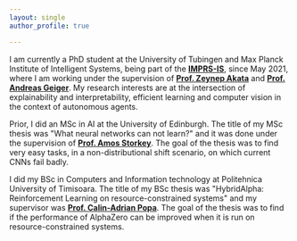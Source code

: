 ```yaml
---
layout: single
author_profile: true

---
```

I am currently a PhD student at the University of Tubingen and Max Planck Institute of Intelligent Systems, being part of the **[IMPRS-IS](https://imprs.is.mpg.de/)**, since May 2021, where I am working under the supervision of **[Prof. Zeynep Akata](https://eml-unitue.de/people/zeynep-akata)** and **[Prof. Andreas Geiger](http://www.cvlibs.net/)**.
My research interests are at the intersection of explainability and interpretability, efficient learning and computer vision in the context of autonomous agents.

Prior, I did an MSc in AI at the University of Edinburgh. The title of my MSc thesis was "What neural networks can not learn?" and it was done under the supervision of **[Prof. Amos Storkey](https://www.bayeswatch.com/)**. The goal of the thesis was to find very easy tasks, in a non-distributional shift scenario, on which current CNNs fail badly.

I did my BSc in Computers and Information technology at Politehnica University of Timisoara. The title of my BSc thesis was "HybridAlpha: Reinforcement Learning on resource-constrained systems" and my supervisor was **[Prof. Calin-Adrian Popa](https://sites.google.com/site/popacalinadrian/)**. The goal of the thesis was to find if the performance of AlphaZero can be improved when it is run on resource-constrained systems.

